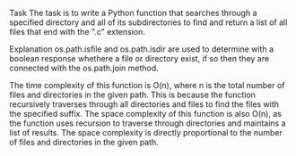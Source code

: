 Task
The task is to write a Python function that searches through a specified directory and all of its subdirectories to find and return a list of all files that end with the ".c" extension.

Explanation
os.path.isfile and os.path.isdir are used to determine with a boolean response whethere a file or directory exist,
if so then they are connected with the os.path.join method.

The time complexity of this function is O(n), where n is the total number of files and directories in the given path. 
This is because the function recursively traverses through all directories and files to find the files with the specified suffix.
The space complexity of this function is also O(n), as the function uses recursion to traverse through directories and maintains a list of results. 
The space complexity is directly proportional to the number of files and directories in the given path.